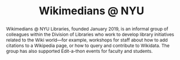 ---
pid: wikimedians
done: true
title: Wikimedians @ NYU
featured: true
category: Other
tags:
- public-humanities
abstract: Wikimedians @ NYU Libraries, founded January 2019, is an informal group
  of colleagues within the Division of Libraries who work to develop library initiatives
  related to the Wiki world—for example, workshops for staff about how to add citations
  to a Wikipedia page, or how to query and contribute to Wikidata. The group has also
  supported Edit-a-thon events for faculty and students.
pis:
- provo
- karlin
- kehoe
link: https://guides.nyu.edu/wikimedia-toolkit
image: wikimedians.jpg
hero_image: "/media/projects/wikimedians.jpg"
order: '010'
layout: project
---